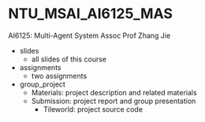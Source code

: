 # NTU_MSAI_AI6125_MAS
AI6125: Multi-Agent System
Assoc Prof Zhang Jie

- slides
    - all slides of this course
- assignments
    - two assignments
- group_project
    - Materials: project description and related materials
    - Submission: project report and group presentation 
        - Tileworld: project source code
